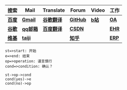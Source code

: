 

| 搜索                                                       | Mail                                                         | Translate                                                    | Forum                                           | Video                                        | 工作                                          |
| ---------------------------------------------------------- | ------------------------------------------------------------ | ------------------------------------------------------------ | ----------------------------------------------- | -------------------------------------------- | --------------------------------------------- |
| **[百度](http://www.baidu.com "狗百度")**                  | **[Gmail](https://mail.google.com "谷歌邮箱")**              | **[谷歌翻译](https://translate.google.co.jp/?hl=zh-CN&tab=wT "谷歌翻译")** | **[GitHub](https://github.com/ "51break")**     | **[b站](https://www.bilibili.com// "bili")** | **[OA](http://oa.taiji.com.cn"工作")**        |
| **[谷歌](https://www.google.com.hk/ "谷歌")**              | **[qq邮箱](https://mail.qq.com/ "qq邮箱")**                  | **[百度翻译](http://fanyi.baidu.com "百度翻译")**            | **[CSDN](https://blog.csdn.net/Break_51 "CS")** |                                              | **[EHR](http://ehr.taiji.com.cn/"人事工作")** |
| **[维基](https://en.wikipedia.org/wiki/Main_Page "百科")** | **[taiji](https://mail.taiji.com.cn/owa/owa#path=/mail "员工邮箱")** |                                                              | **[知乎](https://www.zhihu.com/ "b乎")**        |                                              | **[ERP](http://erp.taiji.com.cn/"财务工作")** |



```flow
st=>start: 开始
e=>end: 结束
op=>operation: 谨言慎行
cond=>condition: 确认？

st->op->cond
cond(yes)->e
cond(no)->op
```

